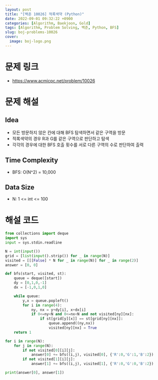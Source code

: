 ```yaml
---
layout: post
title: "[백준 10026] 적록색약 (Python)"
date: 2022-09-01 09:32:22 +0900
categories: [Algorithm, Baekjoon, Gold]
tags: [Algorithm, Problem Solving, 백준, Python, BFS]
slug: boj-problems-10026
cover:
  image: boj-logo.png
---
```


# 문제 링크
- https://www.acmicpc.net/problem/10026

# 문제 해설

## Idea
- 모든 방문하지 않은 칸에 대해 BFS 탐색하면서 같은 구역을 방문
- 적록색약의 경우 R과 G를 같은 구역으로 판단하고 탐색
- 각각의 경우에 대한 BFS 호출 횟수를 서로 다른 구역의 수로 판단하여 출력

## Time Complexity
- BFS: O(N^2) = 10,000

## Data Size
- N: 1 <= int <= 100

# 해설 코드

```python
from collections import deque
import sys
input = sys.stdin.readline

N = int(input())
grid = [list(input().strip()) for _ in range(N)]
visited = [[[False] * N for _ in range(N)] for _ in range(2)]
answer = [0, 0]

def bfs(start, visited, st):
    queue = deque([start])
    dy = [0,1,0,-1]
    dx = [-1,0,1,0]

    while queue:
        y,x = queue.popleft()
        for i in range(4):
            ny, nx = y+dy[i], x+dx[i]
            if 0<=ny<N and 0<=nx<N and not visited[ny][nx]:
                if st[grid[y][x]] == st[grid[ny][nx]]:
                    queue.append((ny,nx))
                    visited[ny][nx] = True
    return 1

for i in range(N):
    for j in range(N):
        if not visited[0][i][j]:
            answer[0] += bfs((i,j), visited[0], {'R':0,'G':1,'B':2})
        if not visited[1][i][j]:
            answer[1] += bfs((i,j), visited[1], {'R':0,'G':0,'B':2})

print(answer[0], answer[1])
```